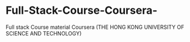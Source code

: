 # Full-Stack-Course-Coursera-
Full stack Course material Coursera (THE HONG KONG UNIVERSITY OF SCIENCE AND TECHNOLOGY) 
